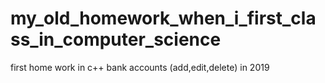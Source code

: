 # my_old_homework_when_i_first_class_in_computer_science
first home work in c++ bank accounts (add,edit,delete) in 2019 
